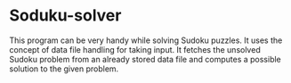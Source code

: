 # Soduku-solver
This program can be very handy while solving
Sudoku puzzles.
It uses the concept of data file handling for taking
input. It fetches the unsolved Sudoku problem from
an already stored data file and computes a possible
solution to the given problem.
